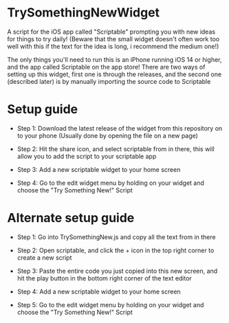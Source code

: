 # TrySomethingNewWidget
A script for the iOS app called "Scriptable" prompting you with new ideas for things to try daily!
(Beware that the small widget doesn't often work too well with this if the text for the idea is long, i recommend the medium one!)

The only things you'll need to run this is an iPhone running iOS 14 or higher, and the app called Scriptable on the app store!
There are two ways of setting up this widget, first one is through the releases, and the second one (described later) is by manually importing the source code to Scriptable

# Setup guide
- Step 1:
Download the latest release of the widget from this repository on to your phone (Usually done by opening the file on a new page)

- Step 2:
Hit the share icon, and select scriptable from in there, this will allow you to add the script to your scriptable app

- Step 3:
Add a new scriptable widget to your home screen

- Step 4:
Go to the edit widget menu by holding on your widget and choose the "Try Something New!" Script

# Alternate setup guide
- Step 1:
Go into TrySomethingNew.js and copy all the text from in there

- Step 2:
Open scriptable, and click the + icon in the top right corner to create a new script

- Step 3:
Paste the entire code you just copied into this new screen, and hit the play button in the bottom right corner of the text editor

- Step 4:
Add a new scriptable widget to your home screen

- Step 5:
Go to the edit widget menu by holding on your widget and choose the "Try Something New!" Script
